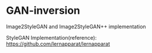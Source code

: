 # GAN-inversion
Image2StyleGAN and Image2StyleGAN++ implementation

StyleGAN Implementation(reference):
https://github.com/lernapparat/lernapparat
